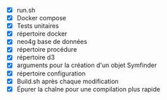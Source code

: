 - [x] run.sh
- [x] Docker compose
- [x] Tests unitaires
- [x] répertoire docker
- [x] neo4g base de données
- [x] répertoire procédure 
- [x] répertoire d3
- [x] arguments pour la création d'un objet Symfinder 
- [x] répertoire configuration 
- [x] Build.sh après chaque modification
- [x] Épurer la chaîne pour une compilation plus rapide
